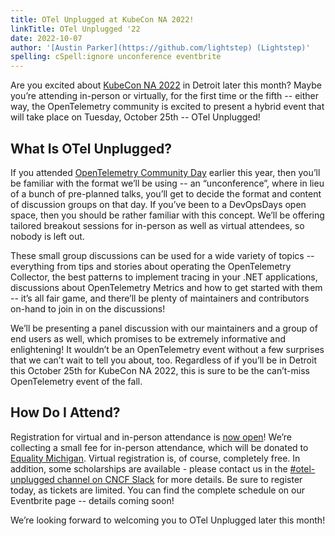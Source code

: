 ```yaml
---
title: OTel Unplugged at KubeCon NA 2022!
linkTitle: OTel Unplugged '22
date: 2022-10-07
author: '[Austin Parker](https://github.com/lightstep) (Lightstep)'
spelling: cSpell:ignore unconference eventbrite
---
```


Are you excited about
[KubeCon NA 2022](https://events.linuxfoundation.org/kubecon-cloudnativecon-north-america/)
in Detroit later this month? Maybe you’re attending in-person or virtually, for
the first time or the fifth -- either way, the OpenTelemetry community is
excited to present a hybrid event that will take place on Tuesday, October 25th
-- OTel Unplugged!

## What Is OTel Unplugged?

If you attended
[OpenTelemetry Community Day](https://events.linuxfoundation.org/open-telemetry-community-day/)
earlier this year, then you’ll be familiar with the format we’ll be using -- an
“unconference”, where in lieu of a bunch of pre-planned talks, you’ll get to
decide the format and content of discussion groups on that day. If you’ve been
to a DevOpsDays open space, then you should be rather familiar with this
concept. We’ll be offering tailored breakout sessions for in-person as well as
virtual attendees, so nobody is left out.

These small group discussions can be used for a wide variety of topics --
everything from tips and stories about operating the OpenTelemetry Collector,
the best patterns to implement tracing in your .NET applications, discussions
about OpenTelemetry Metrics and how to get started with them -- it’s all fair
game, and there’ll be plenty of maintainers and contributors on-hand to join in
on the discussions!

We’ll be presenting a panel discussion with our maintainers and a group of
end users as well, which promises to be extremely informative and enlightening!
It wouldn’t be an OpenTelemetry event without a few surprises that we can’t wait
to tell you about, too. Regardless of if you’ll be in Detroit this October 25th
for KubeCon NA 2022, this is sure to be the can’t-miss OpenTelemetry event of
the fall.

## How Do I Attend?

Registration for virtual and in-person attendance is
[now open](https://www.eventbrite.com/e/otel-unplugged-kubeconcloudnativecon-detroit-2022-tickets-427595037267)!
We’re collecting a small fee for in-person attendance, which will be donated to
[Equality Michigan](https://equalitymi.org/). Virtual registration is, of
course, completely free. In addition, some scholarships are available - please
contact us in the
[#otel-unplugged channel on CNCF Slack](https://cloud-native.slack.com/archives/C0422FSELH0)
for more details. Be sure to register today, as tickets are limited. You can
find the complete schedule on our Eventbrite page -- details coming soon!

We’re looking forward to welcoming you to OTel Unplugged later this month!
